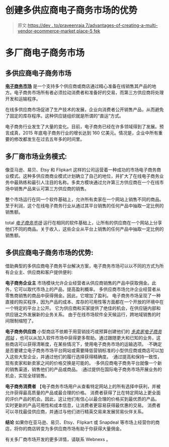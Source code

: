 # 创建多供应商电子商务市场的优势

> 原文:[https://dev . to/praveenraja 7/advantages-of-creating-a-multi-vendor-ecommerce-market place-5 fek](https://dev.to/praveenraja7/advantages-of-creating-a-multi-vendor-ecommerce-marketplace-5fek)

# 多厂商电子商务市场

## 多供应商电子商务市场

**[电子商务市场](https://www.webnexs.com/smb-ecommerce-website-development.php?utm_source=devto&utm_medium=article&utm_term=Ecommerce&utm_campaign=praveen)** 是一个支持多个供应商或商店通过精心准备在线销售其产品的地方。电子商务市场所有者必须拉动消费者和准备好的交易，而第三方供应商将处理开发和运输程序。

在线多供应商市场促进了生产技术的发展，企业向消费者公开销售产品，从而避免了固定的库存程序。这种供应链组织就是所谓的“直运”方式。

电子商务行业发生了大量的变化。目前，电子商务已经在许多领域得到了发展。预言成真，2015 年底电子商务行业的增长达到 160 亿美元。情况是，企业中所有重要的修改都发生在过去五年多的时间里。

## 多厂商市场业务模式:

像亚马逊、易贝、Etsy 和 Flipkart 这样的公司运营着一种成功的市场电子商务商业模式。这种多供应商商业模式计划确立了自己的地位，并扩大了在线电子商务业务中最熟练和最引人注目的名称。多卖方模块通过允许第三方供应商在一个在线市场中销售产品来认可第三方供应商的销售。

整个市场运行在同一个软件基础上，允许所有卖家在一个网站上销售不同的商品。至于利润，这个在线电子商务行业从通过其平台销售的任何产品中抽取一定比例的销售额。

total *[电子商务市场](https://www.webnexs.com/smb-ecommerce-website-development.php?utm_source=devto&utm_medium=article&utm_term=Ecommerce&utm_campaign=praveen)* 运行在相同的软件基础上，让所有的供应商在一个网站上分享他们不同的商品。关于收入，这些企业从平台上销售的任何产品中抽取一定比例的销售额。

## 多供应商电子商务市场的优势:

借助典型的多供应商电子商务平台解决方案，电子商务市场可以以不同的方式为所有企业主、供应商和客户提供便利:

**电子商务企业主**
市场模块允许企业经营者从供应商销售的产品中获取佣金。此外，它可以取代市场上的产品，提高盈利概率。
多供应商市场允许企业经营者从零售商销售的商品中获得佣金。因此，它增加了盈利。
电子商务市场呈现了一种直接的购买程序，因为产品的成本、库存的可用性等方面都在一个开放的环境中在一个特定的平台上公开。
它为供应商和买家提供了绝佳的机会，在供应链内部和供应链之外发展新的业务关系。
由于在线市场软件全天候运行，跨地域销售的时间限制缩短了。

**电子商务供应商**
小型商店不依赖于用营销技巧或预算创建他们的 *[多卖家电子商务网站](https://www.webnexs.com/smb-ecommerce-website-development.php?utm_source=devto&utm_medium=article&utm_term=Ecommerce&utm_campaign=praveen)* ，也可以从加入软件市场中获得更多帮助。通过跟随更大和已知的业务，这些商店可以获得清晰度，在某些情况下，使用电子商务市场的运输选项。
·不确定是否要建立电子商务市场平台网站或需要降低营销标准的小型供应商或商店可以加入这些大型企业，并通过他们的履行选择获得精确度。
·通过提高和保持一致性，现有卖家和新卖家之间的价格交换是可能的。
·多供应商电子商务平台就像一个新的销售渠道，销售他们的产品或商品。
:通过提供在国际电子商务市场开展业务的机会，实现全球销售。

**电子商务消费者**
【电子商务市场用户从查看特定网站上的所有选择中获利，并被允许获得最高质量的产品或最合理的价格。
消费者获得了比在特定网站上更全面的评价产品的机会。因此，这让他们有信心以最合理的价格买到最优质的产品。
实时更新的产品可用性和成本信息，让消费者更容易获得最优惠的交易。
消费者可以寻找最佳供应商，并通过与他们进行精英交易来发展贸易伙伴关系。

**结论**
如果你在亚马逊、易贝、Etsy、Flipkart 或 Snapdeal 等市场上经营你的商店，将你的商店转变为多供应商市场有助于你获得大量佣金。

有关多厂商市场开发的更多详情，请联系 Webnexs 。